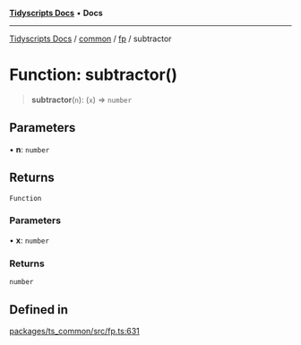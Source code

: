 [**Tidyscripts Docs**](../../../../../README.md) • **Docs**

***

[Tidyscripts Docs](../../../../../globals.md) / [common](../../../README.md) / [fp](../README.md) / subtractor

# Function: subtractor()

> **subtractor**(`n`): (`x`) => `number`

## Parameters

• **n**: `number`

## Returns

`Function`

### Parameters

• **x**: `number`

### Returns

`number`

## Defined in

[packages/ts\_common/src/fp.ts:631](https://github.com/sheunaluko/tidyscripts/blob/master/packages/ts_common/src/fp.ts#L631)
